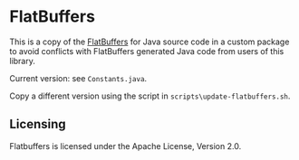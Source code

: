 # FlatBuffers
                         
This is a copy of the [FlatBuffers](https://github.com/google/flatbuffers) for Java source code in a custom package
to avoid conflicts with FlatBuffers generated Java code from users of this library.

Current version: see `Constants.java`.

Copy a different version using the script in `scripts\update-flatbuffers.sh`.

## Licensing

Flatbuffers is licensed under the Apache License, Version 2.0.
